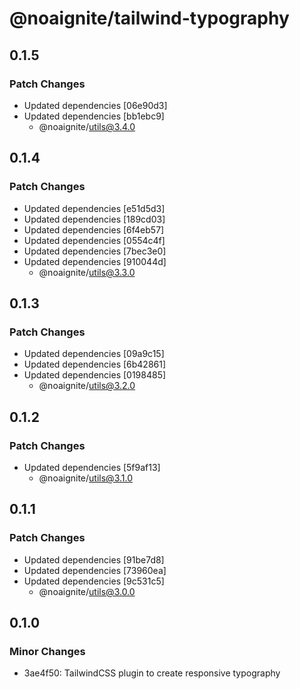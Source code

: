 # @noaignite/tailwind-typography

## 0.1.5

### Patch Changes

- Updated dependencies [06e90d3]
- Updated dependencies [bb1ebc9]
  - @noaignite/utils@3.4.0

## 0.1.4

### Patch Changes

- Updated dependencies [e51d5d3]
- Updated dependencies [189cd03]
- Updated dependencies [6f4eb57]
- Updated dependencies [0554c4f]
- Updated dependencies [7bec3e0]
- Updated dependencies [910044d]
  - @noaignite/utils@3.3.0

## 0.1.3

### Patch Changes

- Updated dependencies [09a9c15]
- Updated dependencies [6b42861]
- Updated dependencies [0198485]
  - @noaignite/utils@3.2.0

## 0.1.2

### Patch Changes

- Updated dependencies [5f9af13]
  - @noaignite/utils@3.1.0

## 0.1.1

### Patch Changes

- Updated dependencies [91be7d8]
- Updated dependencies [73960ea]
- Updated dependencies [9c531c5]
  - @noaignite/utils@3.0.0

## 0.1.0

### Minor Changes

- 3ae4f50: TailwindCSS plugin to create responsive typography
